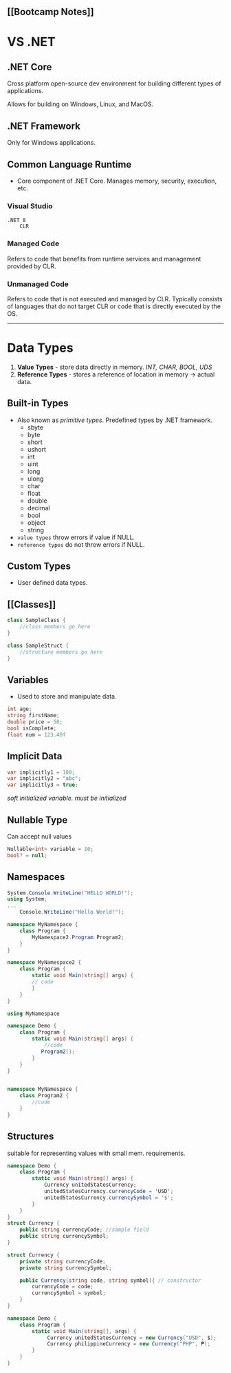 [[Bootcamp Notes]]
---
# VS .NET
## .NET Core

Cross platform open-source dev environment for building different types of applications.

Allows for building on Windows, Linux, and MacOS.

## .NET Framework

Only for Windows applications.

## Common Language Runtime
- Core component of .NET Core. Manages memory, security, execution, etc.

### Visual Studio
	.NET 8
		CLR
### Managed Code

Refers to code that benefits from runtime services and management provided by CLR.

### Unmanaged Code

Refers to code that is not executed and managed by CLR. Typically consists of languages that do not target CLR or code that is directly executed by the OS.

----
# Data Types
1. **Value Types** - store data directly in memory. *INT, CHAR, BOOL, UDS*
2. **Reference Types** - stores a reference of location in memory -> actual data.

## Built-in Types
- Also known as *primitive types*. Predefined types by .NET framework.
	- sbyte
	- byte
	- short
	- ushort
	- int
	- uint
	- long
	- ulong
	- char
	- float
	- double
	- decimal
	- bool
	- object
	- string
- `value types` throw errors if value if NULL.
- `reference types` do not throw errors if NULL.

## Custom Types
- User defined data types.
## [[Classes]]

```csharp
class SampleClass {
	//class members go here
}
```

```csharp
class SampleStruct {
	//structure members go here
}
```

## Variables
- Used to store and manipulate data.

```csharp
int age;
string firstName;
double price = 50;
bool isComplete;
float num = 123.40f
```

## Implicit Data

```csharp
var implicitly1 = 100;
var implicitly2 = "abc";
var implicitly3 = true;
```

*soft initialized variable. must be initialized*

## Nullable Type

Can accept null values

```csharp
Nullable<int> variable = 10;
bool? = null;
```

## Namespaces

```csharp
System.Console.WriteLine("HELLO WORLD!");
using System;
...
	Console.WriteLine("Hello World!");
```

```csharp
namespace MyNamespace {
	class Program {
		MyNamespace2.Program Program2;
	}
}

namespace MyNamespace2 {
	class Program {
		static void Main(string[] args) {
		// code
		}
	}
}
```

```csharp
using MyNamespace

namespace Demo {
	class Program {
		static void Main(string[] args) {
			//code
		   Program2();
		}
	}
}


namespace MyNamespace {
	class Program2 {
		//code
	}
}
```

## Structures

suitable for representing values with small mem. requirements.

```csharp
namespace Demo {
	class Program {
		static void Main(string[] args) {
			Currency unitedStatesCurrency;
			unitedStatesCurrency.currencyCode = 'USD';
			unitedStatesCurrency.currencySymbol = '$';
		}
	}
}
struct Currency {
	public string currencyCode; //sample field
	public string currencySymbol;
}
```

```csharp
struct Currency {
	private string currencyCode;
	private string currencySymbol;

	public Currency(string code, string symbol){ // constructor
		currencyCode = code;
		currencySymbol = symbol;
	}
}

namespace Demo {
	class Program {
		static void Main(string[], args) {
			 Currency unitedStatesCurrency = new Currency("USD", $);
			 Currency philippineCurrency = new Currency("PHP", ₱);
		}
	}
}
```
